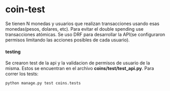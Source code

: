 # coin-test

Se tienen N monedas y usuarios que realizan transacciones usando esas monedas(pesos, dolares, etc).
Para evitar el double spending use transacciones atómicas.
Se uso DRF para desarrollar la API(se configuraron permisos limitando las acciones posibles de cada usuario).

#### testing

Se crearon test de la api y la validacion de permisos de usuario de la misma. Estos se encuentran en el archivo
**coins/test/test_api.py**.
Para correr los tests:
```
python manage.py test coins.tests 
```
